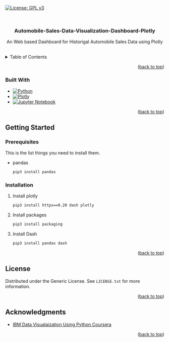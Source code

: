 <!-- Improved compatibility of back to top link: See: https://github.com/othneildrew/Best-README-Template/pull/73 -->
<a name="readme-top"></a>
<!--
*** Thanks for checking out the Best-README-Template. If you have a suggestion
*** that would make this better, please fork the repo and create a pull request
*** or simply open an issue with the tag "enhancement".
*** Don't forget to give the project a star!
*** Thanks again! Now go create something AMAZING! :D
-->



<!-- PROJECT SHIELDS -->
<!--
*** I'm using markdown "reference style" links for readability.
*** Reference links are enclosed in brackets [ ] instead of parentheses ( ).
*** See the bottom of this document for the declaration of the reference variables
*** for contributors-url, forks-url, etc. This is an optional, concise syntax you may use.
*** https://www.markdownguide.org/basic-syntax/#reference-style-links
-->
[![License: GPL v3](https://img.shields.io/badge/License-GPLv3-blue.svg)](https://www.gnu.org/licenses/gpl-3.0)




<!-- PROJECT LOGO -->
<br />
<div align="center">

<h3 align="center">Automobile-Sales-Data-Visualization-Dashboard-Plotly</h3>

  <p align="center">
    An Web based Dashboard for Historigal Automobile Sales Data using Plotly
    <br />
    <br />
  </p>
</div>



<!-- TABLE OF CONTENTS -->
<details>
  <summary>Table of Contents</summary>
  <ol>
    <li>
      <a href="#about-the-project">About The Project</a>
      <ul>
        <li><a href="#built-with">Built With</a></li>
      </ul>
    </li>
    <li>
      <a href="#getting-started">Getting Started</a>
      <ul>
        <li><a href="#prerequisites">Prerequisites</a></li>
        <li><a href="#installation">Installation</a></li>
      </ul>
    </li>
    <li><a href="#acknowledgments">Acknowledgments</a></li>
  </ol>
</details>



<p align="right">(<a href="#readme-top">back to top</a>)</p>



### Built With

* [![Python][python.org]][Python-url]
* [![Plotly][plotly.com]][Plotly-url]
* [![Jupyter Notebook][jupyter.org]][Jupyter-url]

<p align="right">(<a href="#readme-top">back to top</a>)</p>



<!-- GETTING STARTED -->
## Getting Started

### Prerequisites

This is the list things you need to install them.
* pandas
  ```sh
  pip3 install pandas
  ```

### Installation

1. Install plotly
   ```sh
   pip3 install httpx==0.20 dash plotly
   ```
2. Install packages
   ```sh
   pip3 install packaging
   ```
3. Install Dash
   ```sh
   pip3 install pandas dash
   ```


<p align="right">(<a href="#readme-top">back to top</a>)</p>


<!-- LICENSE -->
## License

Distributed under the Generic License. See `LICENSE.txt` for more information.

<p align="right">(<a href="#readme-top">back to top</a>)</p>


<!-- ACKNOWLEDGMENTS -->
## Acknowledgments

* [IBM Data Visualaization Using Python Coursera](https://www.coursera.org/learn/python-for-data-visualization/)

<p align="right">(<a href="#readme-top">back to top</a>)</p>



<!-- MARKDOWN LINKS & IMAGES -->
[python.org]: https://img.shields.io/badge/python-3670A0?style=for-the-badge&logo=python&logoColor=ffdd54
[Python-url]: https://Python.org 
[plotly.com]: https://img.shields.io/badge/Plotly-%233F4F75.svg?style=for-the-badge&logo=plotly&logoColor=white
[Plotly-url]: https://plotly.com/python/getting-started/
[jupyter.org]: https://img.shields.io/badge/jupyter-%23FA0F00.svg?style=for-the-badge&logo=jupyter&logoColor=white
[Jupyter-url]: https://jupyter.org/
[plotly.com]: https://img.shields.io/badge/Plotly-%233F4F75.svg?style=for-the-badge&logo=plotly&logoColor=white
[Plotly-url]: https://plotly.com/python/getting-started/
[jupyter.org]: https://img.shields.io/badge/jupyter-%23FA0F00.svg?style=for-the-badge&logo=jupyter&logoColor=white
[Jupyter-url]: https://jupyter.org/

